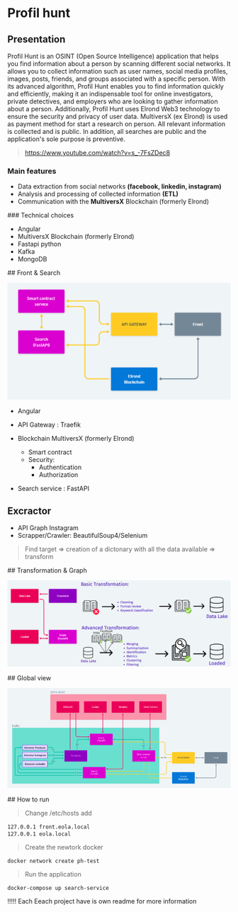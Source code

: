# Profil hunt

## Presentation

Profil Hunt is an OSINT (Open Source Intelligence) application that helps you find information about a person by scanning different social networks. It allows you to collect information such as user names, social media profiles, images, posts, friends, and groups associated with a specific person. With its advanced algorithm, Profil Hunt enables you to find information quickly and efficiently, making it an indispensable tool for online investigators, private detectives, and employers who are looking to gather information about a person. Additionally, Profil Hunt uses Elrond Web3 technology to ensure the security and privacy of user data. MultiversX (ex Elrond) is used as payment method for start a research on person. All relevant information is collected and is public. In addition, all searches are public and the application's sole purpose is preventive.

> https://www.youtube.com/watch?v=s_-7FsZDec8

### Main features

- Data extraction from social networks **(facebook, linkedin, instagram)**
- Analysis and processing of collected information **(ETL)**
- Communication with the **MultiversX** Blockchain (formerly Elrond)

### Technical choices

- Angular 
- MultiversX Blockchain (formerly Elrond)
- Fastapi python
- Kafka
- MongoDB

## Front & Search

![alt text](front.png "Title")


- Angular
- API Gateway : Traefik
- Blockchain MultiversX (formerly Elrond)
    - Smart contract
    - Security:
        - Authentication
        - Authorization

- Search service : FastAPI

## Excractor 

- API Graph Instagram
- Scrapper/Crawler: BeautifulSoup4/Selenium

> Find target => creation of a dictonary with all the data available => transform

## Transformation & Graph

![alt text](transform.png "Title")


## Global view

![alt text](global.png "Title")


## How to run 

> Change /etc/hosts add
```
127.0.0.1 front.eola.local
127.0.0.1 eola.local
```
> Create the newtork docker
```
docker network create ph-test 
```

> Run the application 

```
docker-compose up search-service 
```

!!!!! Each Eeach project have is own readme for more information
